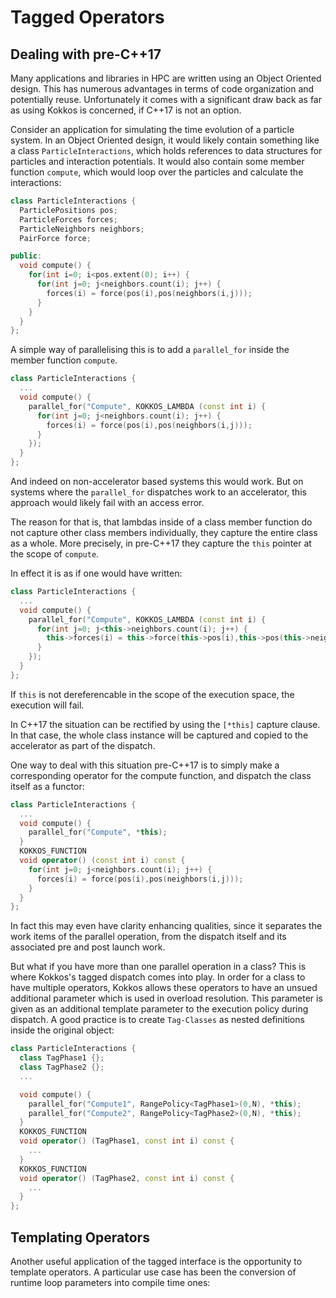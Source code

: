 # Tagged Operators

## Dealing with pre-C++17

Many applications and libraries in HPC are written using an Object Oriented design.
This has numerous advantages in terms of code organization and potentially reuse.
Unfortunately it comes with a significant draw back as far as using Kokkos is concerned,
if C++17 is not an option.

Consider an application for simulating the time evolution of a particle system.
In an Object Oriented design, it would likely contain something like a class `ParticleInteractions`,
which holds references to data structures for particles and interaction potentials.
It would also contain some member function `compute`, which would loop over the particles
and calculate the interactions:

```c++
class ParticleInteractions {
  ParticlePositions pos;
  ParticleForces forces;
  ParticleNeighbors neighbors;
  PairForce force;

public:
  void compute() {
    for(int i=0; i<pos.extent(0); i++) {
      for(int j=0; j<neighbors.count(i); j++) {
        forces(i) = force(pos(i),pos(neighbors(i,j)));
      }
    }
  }
};
```

A simple way of parallelising this is to add a `parallel_for` inside the member function `compute`.

```c++
class ParticleInteractions {
  ...
  void compute() {
    parallel_for("Compute", KOKKOS_LAMBDA (const int i) {
      for(int j=0; j<neighbors.count(i); j++) {
        forces(i) = force(pos(i),pos(neighbors(i,j)));
      }
    });
  }
};
```

And indeed on non-accelerator based systems this would work. But on systems where the `parallel_for`
dispatches work to an accelerator, this approach would likely fail with an access error.

The reason for that is, that lambdas inside of a class member function do not capture other
class members individually, they capture the entire class as a whole.
More precisely, in pre-C++17 they capture the `this` pointer at the scope of `compute`.

In effect it is as if one would have written:
```c++
class ParticleInteractions {
  ...
  void compute() {
    parallel_for("Compute", KOKKOS_LAMBDA (const int i) {
      for(int j=0; j<this->neighbors.count(i); j++) {
        this->forces(i) = this->force(this->pos(i),this->pos(this->neighbors(i,j)));
      }
    });
  }
};
```
If `this` is not dereferencable in the scope of the execution space, the execution will fail.

In C++17 the situation can be rectified by using the `[*this]` capture clause. In that case,
the whole class instance will be captured and copied to the accelerator as part of the dispatch.

One way to deal with this situation pre-C++17 is to simply make a corresponding operator for the
compute function, and dispatch the class itself as a functor:
```c++
class ParticleInteractions {
  ...
  void compute() {
    parallel_for("Compute", *this);
  }
  KOKKOS_FUNCTION
  void operator() (const int i) const {
    for(int j=0; j<neighbors.count(i); j++) {
      forces(i) = force(pos(i),pos(neighbors(i,j)));
    }
  }
};
```

In fact this may even have clarity enhancing qualities, since it separates the work items of the parallel operation,
from the dispatch itself and its associated pre and post launch work.

But what if you have more than one parallel operation in a class?
This is where Kokkos's tagged dispatch comes into play.
In order for a class to have multiple operators, Kokkos allows these operators to have an unsued additional parameter
which is used in overload resolution.
This parameter is given as an additional template parameter to the execution policy during dispatch.
A good practice is to create `Tag-Classes` as nested definitions inside the original object:

```c++
class ParticleInteractions {
  class TagPhase1 {};
  class TagPhase2 {};
  ...

  void compute() {
    parallel_for("Compute1", RangePolicy<TagPhase1>(0,N), *this);
    parallel_for("Compute2", RangePolicy<TagPhase2>(0,N), *this);
  }
  KOKKOS_FUNCTION
  void operator() (TagPhase1, const int i) const {
    ...
  }
  KOKKOS_FUNCTION
  void operator() (TagPhase2, const int i) const {
    ...
  }
};
```

## Templating Operators

Another useful application of the tagged interface is the opportunity to template operators.
A particular use case has been the conversion of runtime loop parameters into compile time ones:
